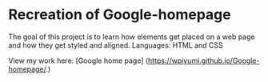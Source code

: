 # Recreation of Google-homepage

The goal of this project is to learn how elements get placed on a web page and how they get styled and aligned.
Languages: HTML and CSS

View my work here: [Google home page] (https://wpiyumi.github.io/Google-homepage/.)
